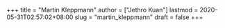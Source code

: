 +++
title = "Martin Kleppmann"
author = ["Jethro Kuan"]
lastmod = 2020-05-31T02:57:02+08:00
slug = "martin_kleppmann"
draft = false
+++
